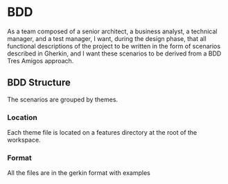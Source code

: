 # BDD 
As a team composed of a senior architect, a business analyst, a technical manager, and a test manager,
I want, during the design phase, that all functional descriptions of the project to be written in the form of scenarios described in Gherkin,
and I want these scenarios to be derived from a BDD Tres Amigos approach.

## BDD Structure
The scenarios are grouped by themes.

### Location
Each theme file is located on a features directory at the root of the workspace.

### Format
All the files are in the gerkin format with examples
